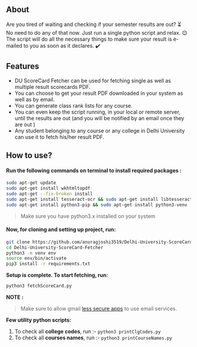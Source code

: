 ## About

Are you tired of waiting and checking if your semester results are out? :hourglass_flowing_sand:  
No need to do any of that now. Just run a single python script and relax. :relieved:  
The script will do all the necessary things to make sure your result is e-mailed to you as soon as it declares. :heavy_check_mark:

## Features

* DU ScoreCard Fetcher can be used for fetching single as well as multiple result scorecards PDF.
* You can choose to get your result PDF downloaded in your system as well as by email.
* You can generate class rank lists for any course.
* You can even keep the script running, in your local or remote server, until the results are out (and you will be notified by an email once they are out )
* Any student belonging to any course or any college in Delhi University can use it to fetch his/her result PDF.

## How to use?

<!--
## With Docker

#### Pull docker image from repository:

```bash
docker pull anuragjo/delhi-university-scorecard-fetcher
```

#### Run:

```bash
docker run -it -v ~/Downloads/:/Delhi-University-ScoreCard-Fetcher/Downloads/ anuragjo/delhi-university-scorecard-fetcher
```


## Without Docker
-->

#### Run the following commands on terminal to install required packages : 

<!--- wget https://github.com/wkhtmltopdf/packaging/releases/download/0.12.6-1/wkhtmltox_0.12.6-1.bionic_amd64.deb --->
<!--- sudo dpkg -i wkhtmltox_0.12.6-1.bionic_amd64.deb --->
<!--- sudo apt-get install -f --->

```bash
sudo apt-get update
sudo apt-get install wkhtmltopdf
sudo apt-get --fix-broken install
sudo apt-get install tesseract-ocr && sudo apt-get install libtesseract-dev
sudo apt-get install python3-pip && sudo apt-get install python3-venv
```

>Make sure you have python3.x installed on your system

#### Now, for cloning and setting up project, run:

```bash
git clone https://github.com/anuragjoshi3519/Delhi-University-ScoreCard-Fetcher.git
cd Delhi-University-ScoreCard-Fetcher
python3 -m venv env
source env/bin/activate
pip3 install -r requirements.txt
```

**Setup is complete. To start fetching, run:**
 
 ```bash
 python3 fetchScoreCard.py
 ```


<!-- **NOTE :** -->

<!-- >Make sure to allow gmail [less secure apps](https://myaccount.google.com/lesssecureapps) to use email services. -->

**NOTE :**

>Make sure to allow gmail [less secure apps](https://myaccount.google.com/lesssecureapps) to use email services.

**Few utility python scripts:**

1. To check all **college codes**, run :-  `python3 printClgCodes.py` 
2. To check all **courses names**, run :-  `python3 printCourseNames.py`

